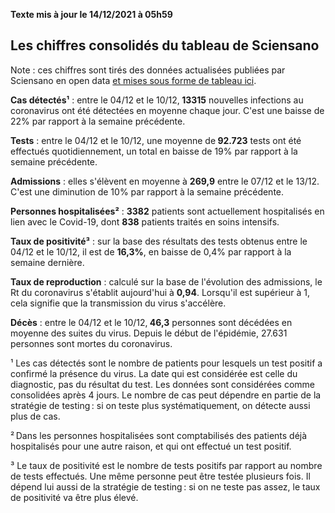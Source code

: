<strong>Texte mis à jour le 14/12/2021 à 05h59</strong><h2>Les chiffres consolidés du tableau de Sciensano</h2><p>Note : ces chiffres sont tirés des données actualisées publiées par Sciensano en open data <a href='https://datastudio.google.com/embed/u/0/reporting/c14a5cfc-cab7-4812-848c-0369173148ab/page/ZwmOB_blank'>et mises sous forme de tableau ici</a>.<p><strong>Cas détectés¹</strong> : entre le 04/12 et le 10/12,<strong> 13315</strong> nouvelles infections au coronavirus ont été détectées en moyenne chaque jour. C'est une baisse de 22% par rapport à la semaine précédente.<p><strong>Tests</strong> : entre le 04/12 et le 10/12, une moyenne de<strong> 92.723</strong> tests ont été effectués quotidiennement, un total en baisse de 19% par rapport à la semaine précédente.<p><strong>Admissions</strong> : elles s'élèvent en moyenne à <strong> 269,9</strong> entre le 07/12 et le 13/12. C'est une diminution de 10% par rapport à la semaine précédente.<p><strong>Personnes hospitalisées²</strong> : <strong>3382</strong> patients sont actuellement hospitalisés en lien avec le Covid-19, dont <strong>838</strong> patients traités en soins intensifs.<p><strong>Taux de positivité³</strong> : sur la base des résultats des tests obtenus entre le 04/12 et le 10/12, il est de <strong>16,3%</strong>, en baisse de 0,4% par rapport à la semaine dernière.<p><strong>Taux de reproduction</strong> : calculé sur la base de l'évolution des admissions, le Rt du coronavirus s'établit aujourd'hui à <strong>0,94</strong>. Lorsqu'il est supérieur à 1, cela signifie que la transmission du virus s'accélère.<p><strong>Décès</strong> : entre le 04/12 et le 10/12,<strong> 46,3</strong> personnes sont décédées en moyenne des suites du virus. Depuis le début de l'épidémie, 27.631 personnes sont mortes du coronavirus.<p>¹ Les cas détectés sont le nombre de patients pour lesquels un test positif a confirmé la présence du virus. La date qui est considérée est celle du diagnostic, pas du résultat du test. Les données sont considérées comme consolidées après 4 jours. Le nombre de cas peut dépendre en partie de la stratégie de testing : si on teste plus systématiquement, on détecte aussi plus de cas.<p>² Dans les personnes hospitalisées sont comptabilisés des patients déjà hospitalisés pour une autre raison, et qui ont effectué un test positif.<p>³ Le taux de positivité est le nombre de tests positifs par rapport au nombre de tests effectués. Une même personne peut être testée plusieurs fois. Il dépend lui aussi de la stratégie de testing : si on ne teste pas assez, le taux de positivité va être plus élevé.